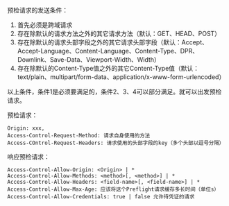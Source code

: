 预检请求的发送条件：
1. 首先必须是跨域请求
2. 存在除默认的请求方法之外的其它请求方法（默认：GET、HEAD、POST）
3. 存在除默认的请求头部字段之外的其它请求头部字段（默认：Accept、Accept-Language、Content-Language、Content-Type、DPR、Downlink、Save-Data、Viewport-Width、Width）
4. 存在除默认的Content-Type值之外的其它Content-Type值（默认：text/plain、multipart/form-data、application/x-www-form-urlencoded）

以上条件，条件1是必须要满足的，条件2、3、4可以部分满足。就可以出发预检请求。

预检请求：
```
Origin: xxx,
Access-Control-Request-Method: 请求自身使用的方法
Access-COntrol-Request-Headers: 请求使用的头部字段的key（多个头部以逗号分隔）
```

响应预检请求：
```
Access-Control-Allow-Origin: <Origin> | *
Access-Control-Allow-Methods: <method>[, <method>] | *
Access-Control-Allow-Headers: <field-name>[, <field-name>] | *
Access-Control-Allow-Max-Age: 应该将这个Preflight请求缓存多长时间（单位s）
Access-Control-Allow-Credentials: true | false 允许待凭证的请求
```